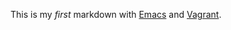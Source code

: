 This is my *first* markdown with [Emacs](https://emacs.com "ETitle") and [Vagrant](https://vagrant.com "VTitle").